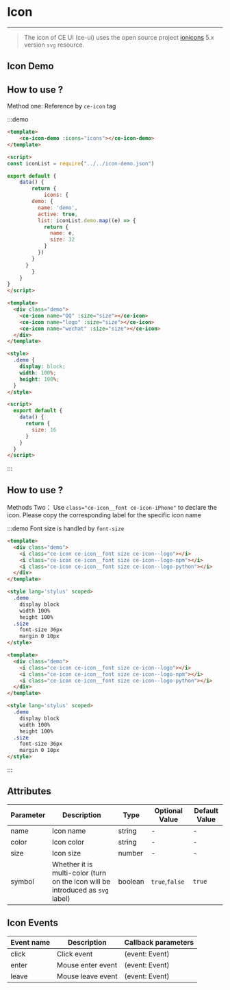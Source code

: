 # Icon

<!-- {.md} -->

---

<!-- {.md} -->
> The icon of CE UI (ce-ui) uses the open source project [ionicons](https://ionicons.com/) 5.x version `svg` resource.

## Icon Demo

<!-- {.md} -->

<ce-icon-demo></ce-icon-demo>

## How to use ?

<!-- {.md} -->

Method one:
Reference by <!-- {.md} -->`ce-icon` tag

:::demo

```html
<template>
	<ce-icon-demo :icons="icons"></ce-icon-demo>
</template>

<script>
const iconList = require("../../icon-demo.json")

export default {
	data() {
		return {
			icons: {
        demo: {
          name: 'demo',
          active: true,
          list: iconList.demo.map((e) => {
            return {
              name: e,
              size: 32
            }
          })
        }
      }
		}
	}
}
</script>
```

```html
<template>
  <div class="demo">
    <ce-icon name="QQ" :size="size"></ce-icon>
    <ce-icon name="logo" :size="size"></ce-icon>
    <ce-icon name="wechat" :size="size"></ce-icon>
  </div>
</template>

<style>
  .demo {
    display: block;
    width: 100%;
    height: 100%;
  }
</style>

<script>
  export default {
    data() {
      return {
        size: 16
      }
    }
  }
</script>
```

:::

## How to use ?

<!-- {.md} -->

Methods Two：<!-- {.md} -->
Use <!-- {.md} -->`class="ce-icon__font ce-icon-iPhone"` to declare the icon. Please copy the corresponding label for the specific icon name

:::demo Font size is handled by `font-size`

```html
<template>
  <div class="demo">
    <i class="ce-icon ce-icon__font size ce-icon--logo"></i>
    <i class="ce-icon ce-icon__font size ce-icon--logo-npm"></i>
    <i class="ce-icon ce-icon__font size ce-icon--logo-python"></i>
  </div>
</template>

<style lang='stylus' scoped>
  .demo
    display block
    width 100%
    height 100%
  .size
    font-size 36px
    margin 0 10px
</style>
```

```html
<template>
  <div class="demo">
    <i class="ce-icon ce-icon__font size ce-icon--logo"></i>
    <i class="ce-icon ce-icon__font size ce-icon--logo-npm"></i>
    <i class="ce-icon ce-icon__font size ce-icon--logo-python"></i>
  </div>
</template>

<style lang='stylus' scoped>
  .demo
    display block
    width 100%
    height 100%
  .size
    font-size 36px
    margin 0 10px
</style>
```

:::

## Attributes

<!-- {.md} -->

| Parameter | Description                                                                    | Type    | Optional Value | Default Value |
|-----------|--------------------------------------------------------------------------------|---------|----------------|---------------|
| name      | Icon name                                                                      | string  | -              | -             |
| color     | Icon color                                                                     | string  | -              | -             |
| size      | Icon size                                                                      | number  | -              | -             |
| symbol    | Whether it is multi-color (turn on the icon will be introduced as `svg` label) | boolean | `true`,`false` | `true`        |

## Icon Events

<!-- {.md} -->

| Event name | Description       | Callback parameters |
|------------|-------------------|---------------------|
| click      | Click event       | (event: Event)      |
| enter      | Mouse enter event | (event: Event)      |
| leave      | Mouse leave event | (event: Event)      |
